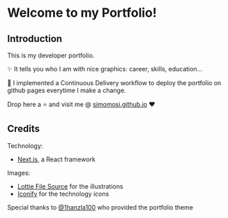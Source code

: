 # Welcome to my Portfolio!

## Introduction

This is my developer portfolio.

:sparkles: It tells you who I am with nice graphics: career, skills, education...

:rocket: I implemented a Continuous Delivery workflow to deploy the portfolio on github pages everytime I make a change.

Drop here a :star: and visit me @ [simomosi.github.io](simomosi.github.io) :heart:

## Credits

Technology:
- [Next.js](https://nextjs.org/), a React framework

Images:
- [Lottie File Source](https://lottiefiles.com) for the illustrations
- [Iconify](https://icon-sets.iconify.design/) for the technology icons

Special thanks to [@1hanzla100](https://github.com/1hanzla100) who provided the portfolio theme

